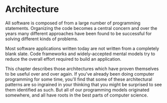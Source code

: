 # Architecture

All software is composed of from a large number of programming statements. Organizing the code becomes a central concern and over the years many different approaches have been found to be successful for solving different kinds of problems.

Most software applications written today are not written from a completely blank slate. Code frameworks and widely-accepted mental models try to reduce the overall effort required to build an application.  

This chapter describes those architectures which have proven themselves to be useful over and over again.  If you've already been doing computer programming for some time, you'll find that some of these architectural patterns are so ingrained in your thinking that you might be surprised to see them identified as  such.  But all of our programming models originated somewhere, and all have roots in the best parts of computer science.  
